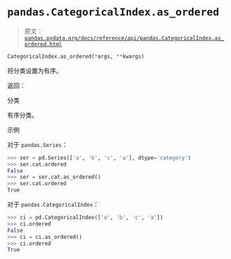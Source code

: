 # `pandas.CategoricalIndex.as_ordered`

> 原文：[`pandas.pydata.org/docs/reference/api/pandas.CategoricalIndex.as_ordered.html`](https://pandas.pydata.org/docs/reference/api/pandas.CategoricalIndex.as_ordered.html)

```py
CategoricalIndex.as_ordered(*args, **kwargs)
```

将分类设置为有序。

返回：

分类

有序分类。

示例

对于 `pandas.Series`：

```py
>>> ser = pd.Series(['a', 'b', 'c', 'a'], dtype='category')
>>> ser.cat.ordered
False
>>> ser = ser.cat.as_ordered()
>>> ser.cat.ordered
True 
```

对于 `pandas.CategoricalIndex`：

```py
>>> ci = pd.CategoricalIndex(['a', 'b', 'c', 'a'])
>>> ci.ordered
False
>>> ci = ci.as_ordered()
>>> ci.ordered
True 
```
